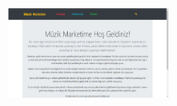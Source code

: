 
<img src="https://github.com/sbcakiroglu/frontend-kodluyoruz-projeler/blob/main/bootstrap-projeler/Ekran%20g%C3%B6r%C3%BCnt%C3%BCs%C3%BC%202023-05-30%20180443.png" alt="alt text" width="320" height="180">
